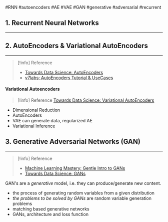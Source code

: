 #RNN #autoencoders #AE #VAE #GAN #generative #adversarial #recurrent

## 1. Recurrent Neural Networks
---


## 2. AutoEncoders & Variational AutoEncoders
---
>[!info] Reference
>- [Towards Data Science: AutoEncoders](https://towardsdatascience.com/introduction-to-autoencoders-7a47cf4ef14b)
>- [v7labs: AutoEncoders Tutorial & UseCases](https://www.v7labs.com/blog/autoencoders-guide)

#### Variational Autoencoders
>[!info] Reference
>[Towards Data Science: Variational AutoEncoders](https://towardsdatascience.com/understanding-variational-autoencoders-vaes-f70510919f73)

- Dimensional Reduction
- AutoEncoders
- VAE can generate data, regularized AE
- Variational Inference


## 3. Generative Adversarial Networks (GAN)
---
>[!info] Reference
> - [Machine Learning Mastery: Gentle Intro to GANs](https://machinelearningmastery.com/what-are-generative-adversarial-networks-gans/)
> - [Towards Data Science: GANs](https://towardsdatascience.com/understanding-generative-adversarial-networks-gans-cd6e4651a29)

GAN's are a *generative* model, i.e. they can produce/generate new content.

- the process of generating random variables from a given distribution
- *the problems to be solved by GANs* are random variable generation problems
- matching based generative networks
- GANs, architecture and loss function
